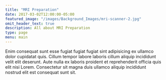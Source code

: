 ```yaml
---
title: "MRI Preparation"
date: 2017-03-02T12:00:00-05:00
featured_image: "/images/Background_Images/mri-scanner-2.jpg"
omit_header_text: true
description: All about MRI Preparation
type: page
menu: main
---
```


Enim consequat sunt esse fugiat fugiat fugiat sint adipisicing ex ullamco dolor cupidatat quis. Cillum tempor labore laboris cillum aliquip incididunt velit elit deserunt. Aute nulla ex laboris proident et reprehenderit officia quis elit nisi Lorem. Consectetur sit magna duis ullamco aliquip incididunt nostrud elit est consequat sunt sit.
